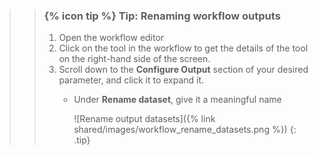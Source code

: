 >
>    > ### {% icon tip %} Tip: Renaming workflow outputs
>    > 1. Open the workflow editor
>    > 2. Click on the tool in the workflow to get the details of the tool on the right-hand side of the screen.
>    > 3. Scroll down to the **Configure Output** section of your desired parameter, and click it to expand it.
>    >    - Under **Rename dataset**, give it a meaningful name
>    >
>    >      ![Rename output datasets]({% link shared/images/workflow_rename_datasets.png %})
>    {: .tip}
>